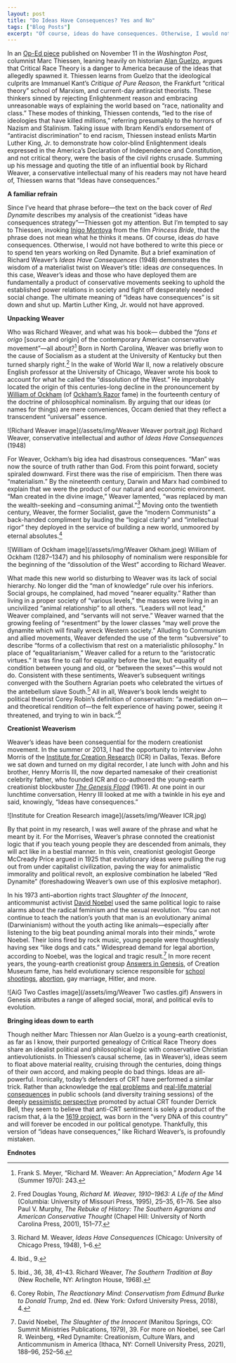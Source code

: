 ```yaml
---
layout: post
title: "Do Ideas Have Consequences? Yes and No"
tags: ["Blog Posts"]
excerpt: "Of course, ideas do have consequences. Otherwise, I would not have bothered to write this piece or to spend ten years working on Red Dynamite. But a brief examination of Richard Weaver’s Ideas Have Consequences(1948) demonstrates the wisdom of a materialist twist on Weaver’s title: ideas are consequences. In this case, Weaver’s ideas and those who have deployed them are fundamentally a product of conservative movements seeking to uphold the established power relations in society and fight off desperately needed social change. The ultimate meaning of “Ideas have consequences” is sit down and shut up."
---
```


In an [Op-Ed piece]( https://www.washingtonpost.com/opinions/2021/11/11/danger-critical-race-theory/) published on November 11 in the *Washington Post*, columnist Marc Thiessen, leaning heavily on historian [Alan Guelzo]( https://jmp.princeton.edu/node/5221), argues that Critical Race Theory is a danger to America because of the ideas that allegedly spawned it. Thiessen learns from Guelzo that the ideological culprits are Immanuel Kant’s *Critique of Pure Reason*, the Frankfurt “critical theory” school of Marxism, and current-day antiracist theorists. These thinkers sinned by rejecting Enlightenment reason and embracing unreasonable ways of explaining the world based on “race, nationality and class.” These modes of thinking, Thiessen contends, “led to the rise of ideologies that have killed millions,” referring presumably to the horrors of Nazism and Stalinism. Taking issue with Ibram Kendi’s endorsement of “antiracist discrimination” to end racism, Thiessen instead enlists Martin Luther King, Jr. to demonstrate how color-blind Enlightenment ideals expressed in the America’s Declaration of Independence and Constitution, and not critical theory, were the basis of the civil rights crusade. Summing up his message and quoting the title of an influential book by Richard Weaver, a conservative intellectual many of his readers may not have heard of, Thiessen warns that “Ideas have consequences.” 

**A familiar refrain**

Since I’ve heard that phrase before—the text on the back cover of *Red Dynamite* describes my analysis of the creationist “ideas have consequences strategy”—Thiessen got my attention. But I’m tempted to say to Thiessen, invoking [Inigo Montoya]( https://www.youtube.com/watch?v=emhy-RV3oq4) from the film *Princess Bride*, that the phrase does not mean what he thinks it means. Of course, ideas *do* have consequences. Otherwise, I would not have bothered to write this piece or to spend ten years working on Red Dynamite. But a brief examination of Richard Weaver’s *Ideas Have Consequences* (1948) demonstrates the wisdom of a materialist twist on Weaver’s title: ideas *are* consequences. In this case, Weaver’s ideas and those who have deployed them are fundamentally a product of conservative movements seeking to uphold the established power relations in society and fight off desperately needed social change. The ultimate meaning of “Ideas have consequences” is sit down and shut up. Martin Luther King, Jr. would not have approved.

**Unpacking Weaver**

Who was Richard Weaver, and what was his book— dubbed the “*fons et origo* [source and origin] of the contemporary American conservative movement”—all about?[^1] Born in North Carolina, Weaver was briefly won to the cause of Socialism as a student at the University of Kentucky but then turned sharply right.[^2] In the wake of World War II, now a relatively obscure English professor at the University of Chicago, Weaver wrote his book to account for what he called the “dissolution of the West.” He improbably located the origin of this centuries-long decline in the pronouncement by [William of Ockham]( https://plato.stanford.edu/entries/ockham/) (of [Ockham’s Razor]( https://www.aaas.org/origin-and-popular-use-occams-razor) fame) in the fourteenth century of the doctrine of philosophical nominalism.  By arguing that our ideas (or names for things) are mere conveniences, Occam denied that they reflect a transcendent “universal” essence. 

![Richard Weaver image](/assets/img/Weaver Weaver portrait.jpg)
Richard Weaver, conservative intellectual and author of *Ideas Have Consequences* (1948) 

For Weaver, Ockham’s big idea had disastrous consequences. “Man” was now the source of truth rather than God. From this point forward, society spiraled downward. First there was the rise of empiricism. Then there was “materialism.” By the nineteenth century, Darwin and Marx had combined to explain that we were the product of our natural and economic environment. “Man created in the divine image,” Weaver lamented, “was replaced by man the wealth-seeking and –consuming animal.”[^3] Moving onto the twentieth century, Weaver, the former Socialist, gave the “modern Communists” a back-handed compliment by lauding the “logical clarity” and “intellectual rigor” they deployed in the service of building a new world, unmoored by eternal absolutes.[^4]

![William of Ockham image](/assets/img/Weaver Okham.jpeg)
William of Ockham (1287–1347) and his philosophy of nominalism were responsible for the beginning of the “dissolution of the West” according to Richard Weaver.

What made this new world so disturbing to Weaver was its lack of social hierarchy. No longer did the “man of knowledge” rule over his inferiors. Social groups, he complained, had moved “nearer equality.” Rather than living in a proper society of “various levels,” the masses were living in an uncivilized “animal relationship” to all others.  “Leaders will not lead,” Weaver complained, and “servants will not serve.” Weaver warned that the growing feeling of “resentment” by the lower classes “may well prove the dynamite which will finally wreck Western society.”  Alluding to Communism and allied movements, Weaver defended the use of the term “subversive” to describe “forms of a collectivism that rest on a materialistic philosophy.” In place of “equalitarianism,” Weaver called for a return to the “aristocratic virtues.” It was fine to call for equality before the law, but equality of condition between young and old, or “between the sexes”—this would not do. Consistent with these sentiments, Weaver’s subsequent writings converged with the Southern Agrarian poets who celebrated the virtues of the antebellum slave South.[^5] All in all, Weaver’s book lends weight to political theorist Corey Robin’s definition of conservatism: “a mediation on—and theoretical rendition of—the felt experience of having power, seeing it threatened, and trying to win in back.”[^6]

**Creationist Weaverism**

Weaver’s ideas have been consequential for the modern creationist movement. In the summer or 2013, I had the opportunity to interview John Morris of the [Institute for Creation Research]( https://www.icr.org/) (ICR) in Dallas, Texas. Before we sat down and turned on my digital recorder, I ate lunch with John and his brother, Henry Morris III, the now departed namesake of their creationist celebrity father, who founded ICR and co-authored the young-earth creationist blockbuster [*The Genesis Flood*]( https://store.icr.org/dr-henry-morris-the-genesis-flood-50th-anniversary.html) (1961). At one point in our lunchtime conversation, Henry III looked at me with a twinkle in his eye and said, knowingly, “Ideas have consequences.” 

![Institute for Creation Research image](/assets/img/Weaver ICR.jpg)

By that point in my research, I was well aware of the phrase and what he meant by it. For the Morrises, Weaver’s phrase connoted the creationist logic that if you teach young people they are descended from animals, they will act like in a bestial manner. In this vein, creationist geologist George McCready Price argued in 1925 that evolutionary ideas were pulling the rug out from under capitalist civilization, paving the way for animalistic immorality and political revolt, an explosive combination he labeled “Red Dynamite” (foreshadowing Weaver’s own use of this explosive metaphor).  

In his 1973 anti–abortion rights tract *Slaughter of the Innocent*, anticommunist activist [David Noebel]( https://religiondispatches.org/mccarthy-born-again-and-retooled-for-our-time/) used the same political logic to raise alarms about the radical feminism and the sexual revolution. “You can not continue to teach the nation’s youth that man is an evolutionary animal (Darwinianism) without the youth acting like animals—especially after listening to the big beat pounding animal morals into their minds,” wrote Noebel.  Their loins fired by rock music, young people were thoughtlessly having sex “like dogs and cats.” Widespread demand for legal abortion, according to Noebel, was the logical and tragic result.[^7] In more recent years, the young-earth creationist group [Answers in Genesis]( https://answersingenesis.org/), of Creation Museum fame, has held evolutionary science responsible for [school shootings]( https://answersingenesis.org/suffering/why-is-school-violence-in-the-headlines-again/), [abortion]( https://answersingenesis.org/blogs/ken-ham/2020/09/15/abortion-and-nation-of-death/), gay marriage, Hitler, and more. 

![AiG Two Castles image](/assets/img/Weaver Two castles.gif)
Answers in Genesis attributes a range of alleged social, moral, and political evils to evolution.

**Bringing ideas down to earth**

Though neither Marc Thiessen nor Alan Guelzo is a young-earth creationist, as far as I know, their purported genealogy of Critical Race Theory does share an idealist political and philosophical logic with conservative Christian antievolutionists. In Thiessen’s causal scheme, (as in Weaver’s), ideas seem to float above material reality, cruising through the centuries, doing things of their own accord, and making people do bad things. Ideas are all-powerful. Ironically, today’s defenders of CRT have performed a similar trick. Rather than acknowledge the [real problems]( https://themilitant.com/2020/10/17/rulers-use-racial-sensitivity-programs-to-attack-working-class/) and [real-life material consequences]( https://www.nytimes.com/2021/11/09/opinion/critical-race-theory.html?smid=fb-share&fbclid=IwAR2vKOHlWIyT6JbrnYJkv0T3N8ysbVBuTFMJBFxxJFvvddwNMhGy_Fi6xTU) in public schools (and diversity training sessions) of the deeply [pessimistic perspective]( https://archive.nytimes.com/www.nytimes.com/books/00/06/04/specials/bell-well.html?scp=26&sq=end%2520of%2520tenure&st=cse) promoted by actual CRT founder Derrick Bell, they seem to believe that anti-CRT sentiment is solely a product of the racism that, á la the [1619 project]( https://pulitzercenter.org/sites/default/files/full_issue_of_the_1619_project.pdf), was born in the “very DNA of this country” and will forever be encoded in our political genotype. Thankfully, this version of “ideas have consequences,” like Richard Weaver’s, is profoundly mistaken. 

**Endnotes**

[^1]: Frank S. Meyer, “Richard M. Weaver: An Appreciation,” *Modern Age* 14 (Summer 1970): 243.
	
[^2]: Fred Douglas Young, *Richard M. Weaver, 1910–1963: A Life of the Mind* (Columbia: University of Missouri Press, 1995), 25–35, 61–76. See also Paul V. Murphy, *The Rebuke of History: The Southern Agrarians and American Conservative Thought* (Chapel Hill: University of North Carolina Press, 2001), 151–77.

[^3]: Richard M. Weaver, *Ideas Have Consequences* (Chicago: University of Chicago Press, 1948), 1–6.

[^4]: Ibid., 9.

[^5]: Ibid., 36, 38, 41–43. Richard Weaver, *The Southern Tradition at Bay* (New Rochelle, NY: Arlington House, 1968).

[^6]: Corey Robin, *The Reactionary Mind: Conservatism from Edmund Burke to Donald Trump*, 2nd ed. (New York: Oxford University Press, 2018), 4.

[^7]: David Noebel, *The Slaughter of the Innocent* (Manitou Springs, CO: Summit Ministries Publications, 1979), 39. For more on Noebel, see Carl R. Weinberg, *Red Dynamite: Creationism, Culture Wars, and Anticommunism in America (Ithaca, NY: Cornell University Press, 2021), 188–96, 252–56.

